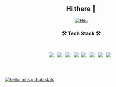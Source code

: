 <div align="center">
  <h2>Hi there 👋</h2>

  [![Hits](https://hits.seeyoufarm.com/api/count/incr/badge.svg?url=https%3A%2F%2Fgithub.com%2Fhellojimi&count_bg=%23265543&title_bg=%23898989&icon=&icon_color=%23E7E7E7&title=hits&edge_flat=false)](https://github.com/hellojimi)

  <!-- ![disney](https://url.kr/eqriv7) -->
  <!-- <img src="https://url.kr/eqriv7" width="60%" height="60%"> -->
<!--
**hellojimi/hellojimi** is a ✨ _special_ ✨ repository because its `README.md` (this file) appears on your GitHub profile.

Here are some ideas to get you started:

- 🔭 I’m currently working on ...
- 🌱 I’m currently learning ...
- 👯 I’m looking to collaborate on ...
- 🤔 I’m looking for help with ...
- 💬 Ask me about ...
- 📫 How to reach me: ...
- 😄 Pronouns: ...
- ⚡ Fun fact: ...
-->

  <h3 align="center"><b>🛠 Tech Stack 🛠</b></h3>
  </br>
  <p align="center">
  <img src="https://img.shields.io/badge/HTML5-E34F26?style=flat-square&logo=HTML5&logoColor=white"/></a> &nbsp
  <img src="https://img.shields.io/badge/CSS3-1572B6?style=flat-square&logo=CSS3&logoColor=white"/></a> &nbsp
  <img src="https://img.shields.io/badge/JavaScript-F7DF1E?style=flat-square&logo=JavaScript&logoColor=white"/></a> &nbsp
  <img src="https://img.shields.io/badge/Java-007396?style=flat-square&logo=Java SVG&logoColor=white"/></a>&nbsp
  <!-- <img src="https://img.shields.io/badge/Android-3DDC84?style=flat-square&logo=Android&logoColor=white"/></a> &nbsp -->
  <!-- <img src="https://img.shields.io/badge/MongoDB-47A248?style=flat-square&logo=MongoDB&logoColor=white"/></a> &nbsp -->
  <img src="https://img.shields.io/badge/MySQL-4479A1?style=flat-square&logo=MySQL&logoColor=white"/></a> &nbsp 
  <img src="https://img.shields.io/badge/Oracle-F80000?style=flat-square&logo=Oracle&logoColor=white"/></a> &nbsp
  <img src="https://img.shields.io/badge/Spring Framework-6DB33F?style=flat-square&logo=Spring&logoColor=white"/></a> &nbsp
  <img src="https://img.shields.io/badge/Amazon AWS-232F3E?style=flat-square&logo=Amazon%20AWS&logoColor=white"/></a> &nbsp </p>
  </br>
  </br>
</div>

[![hellojimi's github stats](https://github-readme-stats.vercel.app/api/top-langs/?username=hellojimi&show_icons=true&hide_border=true&title_color=004386&icon_color=004386&layout=compact)](https://github.com/hellojimi)

